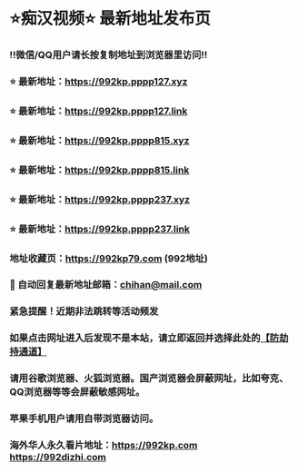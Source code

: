 # ⭐️痴汉视频⭐️ 最新地址发布页

### ‼️微信/QQ用户请长按复制地址到浏览器里访问‼️

### ⭐️ 最新地址：https://992kp.pppp127.xyz

### ⭐️ 最新地址：https://992kp.pppp127.link

### ⭐️ 最新地址：https://992kp.pppp815.xyz

### ⭐️ 最新地址：https://992kp.pppp815.link

### ⭐️ 最新地址：https://992kp.pppp237.xyz

### ⭐️ 最新地址：https://992kp.pppp237.link



### 地址收藏页：https://992kp79.com (992地址)
### 📧 自动回复最新地址邮箱：chihan@mail.com
### 紧急提醒！近期非法跳转等活动频发
### 如果点击网址进入后发现不是本站，请立即返回并选择此处的[【防劫持通道】](https://23.224.130.222:7583)
### 请用谷歌浏览器、火狐浏览器。国产浏览器会屏蔽网址，比如夸克、QQ浏览器等等会屏蔽敏感网址。
### 苹果手机用户请用自带浏览器访问。
### 海外华人永久看片地址：https://992kp.com  https://992dizhi.com
